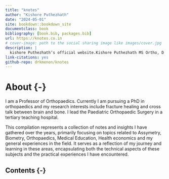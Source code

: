 ```yaml
--- 
title: "knotes"
author: "Kishore Puthezhath"
date: "2024-05-01"
site: bookdown::bookdown_site
documentclass: book
bibliography: [book.bib, packages.bib]
url: https://knotes.co.in
# cover-image: path to the social sharing image like images/cover.jpg
description: |
  kishore Puthezhath’s official website.Kishore Puthezhath MS Ortho, D Ortho, FACS (USA), FRCS (Tr & Orth)(Eng) is a Professor of Orthopaedics under KUHS. He is currently pursuing his PhD in orthopaedics and his research interests include fracture healing and cross talk between brain and bone. He leads the Paediatric Orthopaedics Surgery in a tertiary teaching hospital in Kerala.
link-citations: yes
github-repo: drkmenon/knotes
---
```


# About {-}



I am a Professor of Orthopaedics. Currently I am pursuing a PhD in orthopaedics and my research interests include fracture healing and cross talk between brain and bone. I lead the Paediatric Orthopaedic Surgery in a tertiary teaching hospital.

This compilation represents a collection of notes and insights I have gathered over the years, primarily focusing on topics related to Assymetry, Biometry, Orthopaedics, Medical Education, Health economics and my general experiences in the field. It serves as a reflection of my journey and learning in these areas, encapsulating both the technical aspects of these subjects and the practical experiences I have encountered.

## Contents {-}



